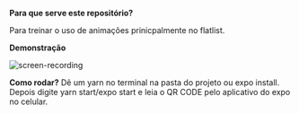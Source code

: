 
**Para que serve este repositório?**

Para treinar o uso de animações prinicpalmente no flatlist.

**Demonstração**

![screen-recording](https://user-images.githubusercontent.com/36707552/120035513-1f5c1600-bfd5-11eb-9d05-5b900da6a59e.gif)

**Como rodar?**
Dê um yarn no terminal na pasta do projeto ou expo install. 
Depois digite yarn start/expo start e leia o QR CODE pelo aplicativo do expo no celular.

